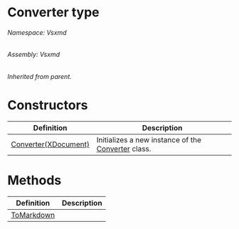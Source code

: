 <a name='T-Vsxmd-Converter'></a>
# Converter type

###### Namespace:  Vsxmd

###### Assembly:  Vsxmd

*Inherited from parent.*

# Constructors

| Definition | Description |
|-|-|
| [Converter(XDocument)](/Vsxmd/Constructors.md/#M-Vsxmd-Converter-#ctor-System-Xml-Linq-XDocument-) | Initializes a new instance of the [Converter](/Vsxmd/Converter.md/#T-Vsxmd-Converter) class. |

# Methods

| Definition | Description |
|-|-|
| [ToMarkdown](/Vsxmd/ToMarkdown.md/#M-Vsxmd-Converter-ToMarkdown) |  |
